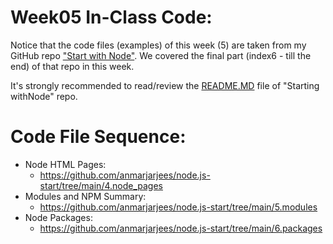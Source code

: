 # Week05 In-Class Code:
Notice that the code files (examples) of this week (5) are taken from my GitHub repo ["Start with Node"](https://github.com/anmarjarjees/node.js-start). We covered the final part (index6 - till the end) of that repo in this week. 

It's strongly recommended to read/review the [README.MD](https://github.com/anmarjarjees/node.js-start) file of "Starting withNode" repo.

# Code File Sequence:
- Node HTML Pages:
    - https://github.com/anmarjarjees/node.js-start/tree/main/4.node_pages
- Modules and NPM Summary:
    - https://github.com/anmarjarjees/node.js-start/tree/main/5.modules
- Node Packages:
    - https://github.com/anmarjarjees/node.js-start/tree/main/6.packages